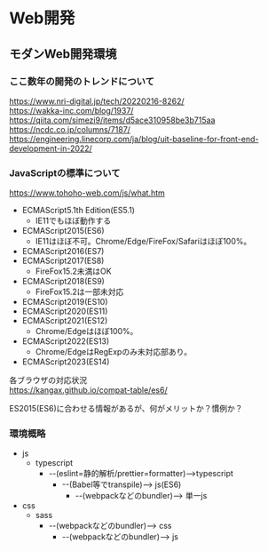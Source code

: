 # Web開発

## モダンWeb開発環境

### ここ数年の開発のトレンドについて  
https://www.nri-digital.jp/tech/20220216-8262/  
https://wakka-inc.com/blog/1937/  
https://qiita.com/simezi9/items/d5ace310958be3b715aa  
https://ncdc.co.jp/columns/7187/  
https://engineering.linecorp.com/ja/blog/uit-baseline-for-front-end-development-in-2022/  

### JavaScriptの標準について
https://www.tohoho-web.com/js/what.htm

* ECMAScript5.1th Edition(ES5.1)
  * IE11でもほぼ動作する
* ECMAScript2015(ES6)
  * IE11はほぼ不可。Chrome/Edge/FireFox/Safariはほぼ100%。
* ECMAScript2016(ES7)
* ECMAScript2017(ES8)
  * FireFox15.2未満はOK
* ECMAScript2018(ES9)
  * FireFox15.2は一部未対応
* ECMAScript2019(ES10)
* ECMAScript2020(ES11)
* ECMAScript2021(ES12)
  * Chrome/Edgeはほぼ100%。
* ECMAScript2022(ES13)
  * Chrome/EdgeはRegExpのみ未対応部あり。
* ECMAScript2023(ES14)

各ブラウザの対応状況  
https://kangax.github.io/compat-table/es6/    

ES2015(ES6)に合わせる情報があるが、何がメリットか？慣例か？

### 環境概略

* js
  * typescript
    * --(eslint=静的解析/prettier=formatter)-->typescript
      * --(Babel等でtranspile)--> js(ES6)
        * --(webpackなどのbundler)--> 単一js
* css
  * sass 
    * --(webpackなどのbundler)--> css
      * --(webpackなどのbundler)--> js
